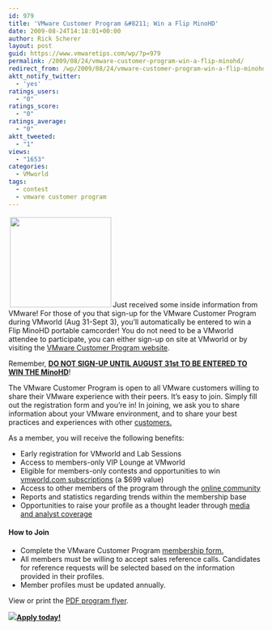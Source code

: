```yaml
---
id: 979
title: 'VMware Customer Program &#8211; Win a Flip MinoHD'
date: 2009-08-24T14:18:01+00:00
author: Rick Scherer
layout: post
guid: https://www.vmwaretips.com/wp/?p=979
permalink: /2009/08/24/vmware-customer-program-win-a-flip-minohd/
redirect_from: /wp/2009/08/24/vmware-customer-program-win-a-flip-minohd/
aktt_notify_twitter:
  - 'yes'
ratings_users:
  - "0"
ratings_score:
  - "0"
ratings_average:
  - "0"
aktt_tweeted:
  - "1"
views:
  - "1653"
categories:
  - VMworld
tags:
  - contest
  - vmware customer program
---
```

<img class="alignright size-medium wp-image-980" style="margin: 3px;" title="flip_mino_hd" src="https://www.vmwaretips.com/wp/wp-content/uploads/2009/08/flip_mino_hd-300x268.png" alt="" width="200" height="178" srcset="https://www.vmwaretips.com/wp/wp-content/uploads/2009/08/flip_mino_hd-300x268.png 300w, https://www.vmwaretips.com/wp/wp-content/uploads/2009/08/flip_mino_hd.png 415w" sizes="(max-width: 200px) 100vw, 200px" />Just received some inside information from VMware! For those of you that sign-up for the VMware Customer Program during VMworld (Aug 31-Sept 3), you&#8217;ll automatically be entered to win a Flip MinoHD portable camcorder! You do not need to be a VMworld attendee to participate, you can either sign-up on site at VMworld or by visiting the <a href="http://www.vmware.com/customers/program.html" target="_blank">VMware Customer Program website</a>.

Remember, <span style="text-decoration: underline;"><strong>DO NOT SIGN-UP UNTIL AUGUST 31st TO BE ENTERED TO WIN THE MinoHD</strong></span>!

The VMware Customer Program is open to all VMware customers willing to share their VMware experience with their peers. It’s easy to join. Simply fill out the registration form and you’re in! In joining, we ask you to share information about your VMware environment, and to share your best practices and experiences with other <a href="http://www.vmware.com/customers/" target="_blank">customers.</a>

As a member, you will receive the following benefits:

  * Early registration for VMworld and Lab Sessions
  * Access to members-only VIP Lounge at VMworld
  * Eligible for members-only contests and opportunities to win <a href="http://vmworld.com/community/subscription/" target="_blank">vmworld.com subscriptions</a> (a $699 value)
  * Access to other members of the program through the <a href="http://communities.vmware.com/home.jspa" target="_blank">online community</a>
  * Reports and statistics regarding trends within the membership base
  * Opportunities to raise your profile as a thought leader through <a href="http://www.vmware.com/company/news/" target="_blank">media and analyst coverage</a>

#### How to Join

  * Complete the VMware Customer Program <a href="http://vcpmemberapp.com/" target="_blank">membership form.</a>
  * All members must be willing to accept sales reference calls. Candidates for reference requests will be selected based on the information provided in their profiles.
  * Member profiles must be updated annually.

View or print the <a href="http://www.vmware.com/files/pdf/customers/vmware_customer_program_guide.pdf" target="_blank">PDF program flyer</a>.

 ![](http://www.vmware.com/files/images/fce/arrow-actions.gif)<a href="http://www.vmware.com/customers/request_form.html" target="_blank"><strong>Apply today!</strong></a>